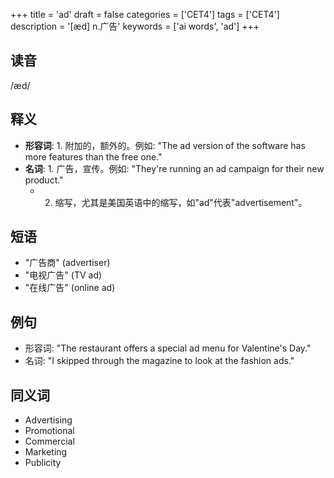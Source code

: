 +++
title = 'ad'
draft = false
categories = ['CET4']
tags = ['CET4']
description = '[æd] n.广告'
keywords = ['ai words', 'ad']
+++

## 读音
/æd/

## 释义
- **形容词**: 1. 附加的，额外的。例如: "The ad version of the software has more features than the free one."
- **名词**: 1. 广告，宣传。例如: "They're running an ad campaign for their new product."
   - 2. 缩写，尤其是美国英语中的缩写，如"ad"代表"advertisement"。

## 短语
- "广告商" (advertiser)
- "电视广告" (TV ad)
- "在线广告" (online ad)

## 例句
- 形容词: "The restaurant offers a special ad menu for Valentine's Day."
- 名词: "I skipped through the magazine to look at the fashion ads."

## 同义词
- Advertising
- Promotional
- Commercial
- Marketing
- Publicity
